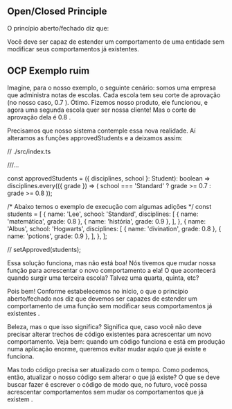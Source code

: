 ## Open/Closed Principle

O princípio aberto/fechado diz que:

Você deve ser capaz de estender um comportamento de uma entidade sem modificar seus comportamentos já existentes.

## OCP Exemplo ruim

Imagine, para o nosso exemplo, o seguinte cenário: somos uma empresa que administra notas de escolas. Cada escola tem seu corte de aprovação (no nosso caso, 0.7 ). Ótimo. Fizemos nosso produto, ele funcionou, e agora uma segunda escola quer ser nossa cliente! Mas o corte de aprovação dela é 0.8 .

Precisamos que nosso sistema contemple essa nova realidade. Aí alteramos as funções approvedStudents e a deixamos assim:

// ./src/index.ts

///...

const approvedStudents = ({ disciplines, school }: Student): boolean =>
  disciplines.every(({ grade }) => (
    school === 'Standard' ? grade >= 0.7 : grade >= 0.8
  ));

/* Abaixo temos o exemplo de execução com algumas adições */
const students = [
  {
    name: 'Lee',
    school: 'Standard',
    disciplines: [
      { name: 'matemática', grade: 0.8 },
      { name: 'história', grade: 0.9 },
    ],
  },
  {
    name: 'Albus',
    school: 'Hogwarts',
    disciplines: [
      { name: 'divination', grade: 0.8 },
      { name: 'potions', grade: 0.9 },
    ],
  },
];

// setApproved(students);

Essa solução funciona, mas não está boa! Nós tivemos que mudar nossa função para acrescentar o novo comportamento a ela! O que acontecerá quando surgir uma terceira escola? Talvez uma quarta, quinta, etc?

Pois bem! Conforme estabelecemos no início, o que o princípio aberto/fechado nos diz que devemos ser capazes de estender um comportamento de uma função sem modificar seus comportamentos já existentes .

Beleza, mas o que isso significa? Significa que, caso você não deve precisar alterar trechos de código existentes para acrescentar um novo comportamento. Veja bem: quando um código funciona e está em produção numa aplicação enorme, queremos evitar mudar aqulo que já existe e funciona.

Mas todo código precisa ser atualizado com o tempo. Como podemos, então, atualizar o nosso código sem alterar o que já existe? O que se deve buscar fazer é escrever o código de modo que, no futuro, você possa acrescentar comportamentos sem mudar os comportamentos que já existem .

